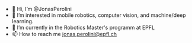 - 👋 Hi, I’m @JonasPerolini
- 👀 I’m interested in mobile robotics, computer vision, and machine/deep learning. 
- 🌱 I’m currently in the Robotics Master's programm at EPFL
- 📫 How to reach me jonas.perolini@epfl.ch

<!---
JonasPerolini/JonasPerolini is a ✨ special ✨ repository because its `README.md` (this file) appears on your GitHub profile.
You can click the Preview link to take a look at your changes.
--->
